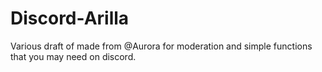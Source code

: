 # Discord-Arilla
Various draft of made from @Aurora for moderation and simple functions that you may need on discord.
